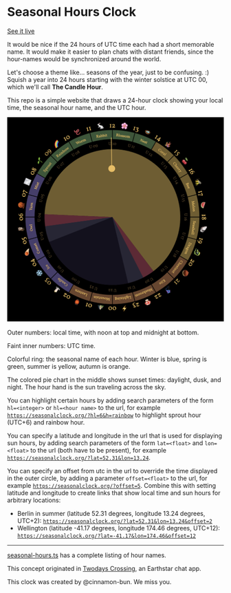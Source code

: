 # Seasonal Hours Clock

[See it live](https://seasonalclock.org)

It would be nice if the 24 hours of UTC time each had a short memorable name. It
would make it easier to plan chats with distant friends, since the hour-names
would be synchronized around the world.

Let's choose a theme like... seasons of the year, just to be confusing. :)
Squish a year into 24 hours starting with the winter solstice at UTC 00, which
we'll call **The Candle Hour**.

This repo is a simple website that draws a 24-hour clock showing your local
time, the seasonal hour name, and the UTC hour.

![](screenshot.png)

Outer numbers: local time, with noon at top and midnight at bottom.

Faint inner numbers: UTC time.

Colorful ring: the seasonal name of each hour. Winter is blue, spring is green,
summer is yellow, autumn is orange.

The colored pie chart in the middle shows sunset times: daylight, dusk, and
night. The hour hand is the sun traveling across the sky.

You can highlight certain hours by adding search parameters of the form `hl=<integer>` or `hl=<hour name>` to the url, for example [`https://seasonalclock.org/?hl=6&h=rainbow`](https://seasonalclock.org/?hl=6&h=rainbow) to highlight sprout hour (UTC+6) and rainbow hour.

You can specify a latitude and longitude in the url that is used for displaying sun hours, by adding search parameters of the form `lat=<float>` and `lon=<float>` to the url (both have to be present), for example [`https://seasonalclock.org/?lat=52.31&lon=13.24`](https://seasonalclock.org/?lat=52.31&lon=13.24).

You can specify an offset from utc in the url to override the time displayed in the outer circle, by adding a parameter `offset=<float>` to the url, for example [`https://seasonalclock.org/?offset=5`](https://seasonalclock.org/?offset=5). Combine this with setting latitude and longitude to create links that show local time and sun hours for arbitrary locations:

- Berlin in summer (latitude 52.31 degrees, longitude 13.24 degrees, UTC+2): [`https://seasonalclock.org/?lat=52.31&lon=13.24&offset=2`](https://seasonalclock.org/?lat=52.31&lon=13.24&offset=2)
- Wellington (latitude -41.17 degrees, longitude 174.46 degrees, UTC+12): [`https://seasonalclock.org/?lat=-41.17&lon=174.46&offset=12`](https://seasonalclock.org/?lat=-41.17&lon=174.46&offset=12)

---

[seasonal-hours.ts](https://github.com/sgwilym/seasonal-hours-clock/blob/main/src/seasonal-hours.ts)
has a complete listing of hour names.

This concept originated in
[Twodays Crossing](https://github.com/earthstar-project/twodays-crossing), an
Earthstar chat app.

This clock was created by @cinnamon-bun. We miss you.
